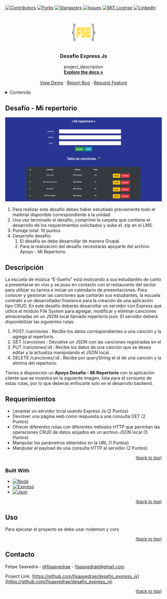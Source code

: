 <!-- Improved compatibility of back to top link: See: https://github.com/othneildrew/Best-README-Template/pull/73 -->
<a name="readme-top"></a>
<!--
*** Thanks for checking out the Best-README-Template. If you have a suggestion
*** that would make this better, please fork the repo and create a pull request
*** or simply open an issue with the tag "enhancement".
*** Don't forget to give the project a star!
*** Thanks again! Now go create something AMAZING! :D
-->



<!-- PROJECT SHIELDS -->
<!--
*** I'm using markdown "reference style" links for readability.
*** Reference links are enclosed in brackets [ ] instead of parentheses ( ).
*** See the bottom of this document for the declaration of the reference variables
*** for contributors-url, forks-url, etc. This is an optional, concise syntax you may use.
*** https://www.markdownguide.org/basic-syntax/#reference-style-links
-->
[![Contributors][contributors-shield]][contributors-url]
[![Forks][forks-shield]][forks-url]
[![Stargazers][stars-shield]][stars-url]
[![Issues][issues-shield]][issues-url]
[![MIT License][license-shield]][license-url]
[![LinkedIn][linkedin-shield]][linkedin-url]



<!-- PROJECT LOGO -->
<br />
<div align="center">
  <a href="https://github.com/fisaavedrae/desafio_express_js">
    <img src="./assets/images/fse_logo_blanco.jpg" alt="Logo" width="80" height="80">
  </a>

<h3 align="center">Desafio Express Js</h3>

  <p align="center">
    project_description
    <br />
    <a href="https://github.com/fisaavedrae/desafio_express_js"><strong>Explore the docs »</strong></a>
    <br />
    <br />
    <a href="https://github.com/fisaavedrae/desafio_express_js">View Demo</a>
    ·
    <a href="https://github.com/fisaavedrae/desafio_express_js/issues">Report Bug</a>
    ·
    <a href="https://github.com/fisaavedrae/desafio_express_js/issues">Request Feature</a>
  </p>
</div>



<!-- TABLE OF CONTENTS -->
<details>
  <summary>Contenido</summary>
  <ol>
    <li>
      <a href="#about-the-project">Acerca del Proyecto</a>
      <ul>
        <li><a href="#built-with">Construido con</a></li>
      </ul>
    </li>    
  </ol>
</details>



<!-- ABOUT THE PROJECT -->
## Desafío - Mi repertorio

[![Product Name Screen Shot][product-screenshot]](https://example.com)

<ol>
<li>
Para realizar este desafío debes haber estudiado previamente todo el material
disponible correspondiente a la unidad.
</li>
<li>Una vez terminado el desafío, comprime la carpeta que contiene el desarrollo de los
requerimientos solicitados y sube el .zip en el LMS.</li>
<li>Puntaje total: 10 puntos</li>
<li>Desarrollo desafío:
<ol>
<li>El desafío se debe desarrollar de manera Grupal.</li>
<li>Para la realización del desafío necesitarás apoyarte del archivo Apoyo  - Mi Repertorio.</li>
</li>
</ol></ol>

## Descripción
La escuela de música “E-Sueño” está motivando a sus estudiantes de canto a presentarse
en vivo y se puso en contacto con el restaurante del sector para utilizar su tarima e iniciar un
calendario de presentaciones. Para conocer y gestionar las canciones que cantarán sus
estudiantes, la escuela contrató a un desarrollador freelance para la creación de una
aplicación tipo CRUD.
En este desafío deberás desarrollar un servidor con Express que utilice el módulo File
System para agregar, modificar y eliminar canciones almacenadas en un JSON local llamado
repertorio.json.
El servidor deberá disponibilizar las siguientes rutas:
<ol>
<li>POST /canciones : Recibe los datos correspondientes a una canción y la agrega al
repertorio.</li>
<li>GET /canciones : Devuelve un JSON con las canciones registradas en el </li>
<li>PUT /canciones/:id : Recibe los datos de una canción que se desea editar y la
actualiza manipulando el JSON local.</li>
<li>DELETE /canciones/:id : Recibe por queryString el id de una canción y la elimina del
repertorio.</li>
</ol>
Tienes a disposición un <b>Apoyo Desafío - Mi Repertorio</b> con la aplicación cliente que se
muestra en la siguiente imagen, lista para el consumo de estas rutas, por lo que deberás
enfocarte solo en el desarrollo backend.

## Requerimientos
<ul>
<li>Levantar un servidor local usando Express Js (2 Puntos)</li>
<li>Devolver una página web como respuesta a una consulta GET (2 Puntos)</li>
<li>Ofrecer diferentes rutas con diferentes métodos HTTP que permitan las operaciones
CRUD de datos alojados en un archivo JSON local (3 Puntos)</li>
<li>Manipular los parámetros obtenidos en la URL (1 Puntos)</li>
<li>Manipular el payload de una consulta HTTP al servidor (2 Puntos)</li>
</ul>


<p align="right">(<a href="#readme-top">back to top</a>)</p>



### Built With

* [![Node][Node.js]][Node-url]
* [![Express][Express.js]][Express-url]
* [![Json][Json]][Json-url]


<p align="right">(<a href="#readme-top">back to top</a>)</p>

<!-- USAGE EXAMPLES -->
## Uso

Para ejecutar el proyecto se debe usar nodemon y cors

<p align="right">(<a href="#readme-top">back to top</a>)</p>


<!-- CONTACT -->
## Contacto

Felipe Saavedra - [@fisaavedrae](https://twitter.com/fisaavedrae) - fisaavedrae@gmail.com

Project Link: [https://github.com/fisaavedrae/desafio_express_js](https://github.com/fisaavedrae/desafio_express_js)

<p align="right">(<a href="#readme-top">back to top</a>)</p>






<!-- MARKDOWN LINKS & IMAGES -->
<!-- https://www.markdownguide.org/basic-syntax/#reference-style-links -->
[contributors-shield]: https://img.shields.io/github/contributors/fisaavedrae/desafio_express_js.svg?style=for-the-badge
[contributors-url]: https://github.com/fisaavedrae/desafio_express_js/graphs/contributors
[forks-shield]: https://img.shields.io/github/forks/fisaavedrae/desafio_express_js.svg?style=for-the-badge
[forks-url]: https://github.com/fisaavedrae/desafio_express_js/network/members
[stars-shield]: https://img.shields.io/github/stars/fisaavedrae/desafio_express_js.svg?style=for-the-badge
[stars-url]: https://github.com/fisaavedrae/desafio_express_js/stargazers
[issues-shield]: https://img.shields.io/github/issues/fisaavedrae/desafio_express_js.svg?style=for-the-badge
[issues-url]: https://github.com/fisaavedrae/desafio_express_js/issues
[license-shield]: https://img.shields.io/github/license/fisaavedrae/desafio_express_js.svg?style=for-the-badge
[license-url]: https://github.com/fisaavedrae/desafio_express_js/blob/master/LICENSE.txt
[linkedin-shield]: https://img.shields.io/badge/-LinkedIn-black.svg?style=for-the-badge&logo=linkedin&colorB=555
[linkedin-url]: https://linkedin.com/in/fisaavedrae
[product-screenshot]: https://github.com/fisaavedrae/desafio_express_js/blob/main/assets/images/screenshot.png
[Node.js]: https://img.shields.io/badge/node.js-000000?style=for-the-badge&logo=nodedotjs&logoColor=white
[Node-url]: https://nodejs.org/en
[Express.js]: https://img.shields.io/badge/express.js-000000?style=for-the-badge&logo=express&logoColor=white
[Express-url]: https://expressjs.com/
[Json]: https://img.shields.io/badge/json-000000?style=for-the-badge&logo=json&logoColor=white
[Json-url]: https://www.json.org/json-es.html
